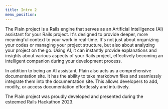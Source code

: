 ```yaml
---
title: Intro 2
menu_position: 
---
```


The Plain project is a Rails engine that serves as an Artificial Intelligence (AI) assistant for your Rails project. It's designed to provide deeper, more meaningful context to your work in real-time. It's not just about organizing your codes or managing your project structure, but also about analyzing your project on the go. Using AI, it can instantly provide explanations and insights about various aspects of your Rails project, effectively becoming an intelligent companion during your development process.

In addition to being an AI assistant, Plain also acts as a comprehensive documentation site. It has the ability to take markdown files and seamlessly integrate them into the documentation site. This allows developers to add, modify, or access documentation effortlessly and intuitively. 

The Plain project was proudly developed and presented during the esteemed Rails Hackathon 2023.